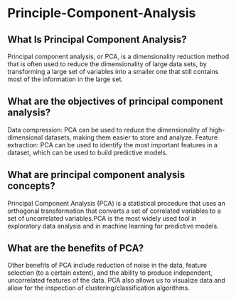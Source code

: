 # Principle-Component-Analysis

## What Is Principal Component Analysis? 

Principal component analysis, or PCA, is a dimensionality reduction method that is often used to reduce the dimensionality of large data sets, by transforming a large set of variables into a smaller one that still contains most of the information in the large set.

## What are the objectives of principal component analysis?

Data compression: PCA can be used to reduce the dimensionality of high-dimensional datasets, making them easier to store and analyze. Feature extraction: PCA can be used to identify the most important features in a dataset, which can be used to build predictive models.

## What are principal component analysis concepts?

Principal Component Analysis (PCA) is a statistical procedure that uses an orthogonal transformation that converts a set of correlated variables to a set of uncorrelated variables.PCA is the most widely used tool in exploratory data analysis and in machine learning for predictive models.

## What are the benefits of PCA?

Other benefits of PCA include reduction of noise in the data, feature selection (to a certain extent), and the ability to produce independent, uncorrelated features of the data. PCA also allows us to visualize data and allow for the inspection of clustering/classification algorithms.


